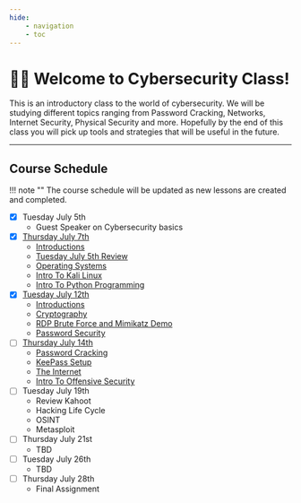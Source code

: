 ```yaml
---
hide:
    - navigation
    - toc
---
```


# 🤜🏼 Welcome to Cybersecurity Class!

This is an introductory class to the world of cybersecurity. We will be studying
different topics ranging from Password Cracking, Networks, Internet Security, 
Physical Security and more. Hopefully by the end of this class you will pick up
tools and strategies that will be useful in the future. 

---

## Course Schedule

!!! note ""
    The course schedule will be updated as new lessons are created and completed.

- [x] Tuesday July 5th
    - Guest Speaker on Cybersecurity basics
- [x] [Thursday July 7th](summer2022/07-07-22.md) 
    - [Introductions](summer2022/07-07-22.md#introductions)
    - [Tuesday July 5th Review](summer2022/07-07-22.md#tuesday-july-5th-review)
    - [Operating Systems](summer2022/07-07-22.md#operating-systems)
    - [Intro To Kali Linux](summer2022/07-07-22.md#intro-to-kali-linux)
    - [Intro To Python Programming](summer2022/07-07-22.md#intro-to-python-programming)
- [x] [Tuesday July 12th](summer2022/07-12-22.md)
    - [Introductions](summer2022/07-12-22.md#introductions)
    - [Cryptography](summer2022/07-12-22.md#cryptography)
    - [RDP Brute Force and Mimikatz Demo](summer2022/07-12-22.md#rdp-brute-force-and-mimikatz-demo)
    - [Password Security](summer2022/07-12-22.md#password-security)
- [ ] [Thursday July 14th](summer2022/07-14-22.md)
    - [Password Cracking](summer2022/07-14-22.md#password-cracking)
    - [KeePass Setup](summer2022/07-14-22.md#keepass-setup)
    - [The Internet](summer2022/07-14-22.md#the-internet) 
    - [Intro To Offensive Security](summer2022/07-14-22.md#intro-to-offensive-security)
- [ ] Tuesday July 19th
    - Review Kahoot
    - Hacking Life Cycle
    - OSINT
    - Metasploit
- [ ] Thursday July 21st 
    - TBD
- [ ] Tuesday July 26th 
    - TBD
- [ ] Thursday July 28th 
    - Final Assignment
